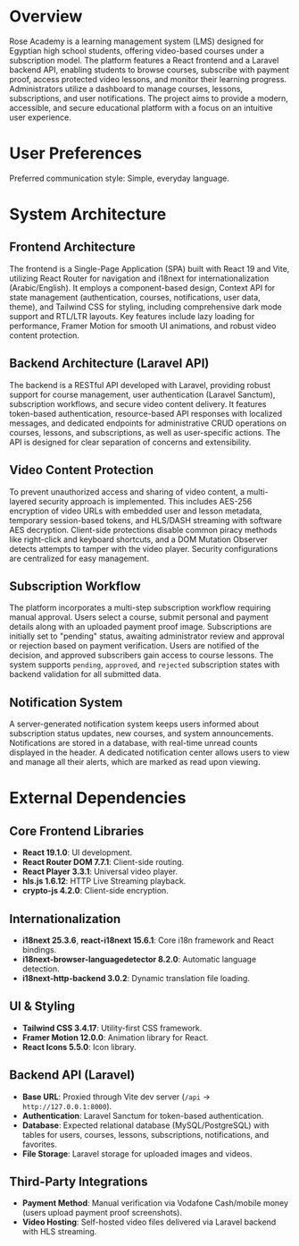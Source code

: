 # Overview

Rose Academy is a learning management system (LMS) designed for Egyptian high school students, offering video-based courses under a subscription model. The platform features a React frontend and a Laravel backend API, enabling students to browse courses, subscribe with payment proof, access protected video lessons, and monitor their learning progress. Administrators utilize a dashboard to manage courses, lessons, subscriptions, and user notifications. The project aims to provide a modern, accessible, and secure educational platform with a focus on an intuitive user experience.

# User Preferences

Preferred communication style: Simple, everyday language.

# System Architecture

## Frontend Architecture

The frontend is a Single-Page Application (SPA) built with React 19 and Vite, utilizing React Router for navigation and i18next for internationalization (Arabic/English). It employs a component-based design, Context API for state management (authentication, courses, notifications, user data, theme), and Tailwind CSS for styling, including comprehensive dark mode support and RTL/LTR layouts. Key features include lazy loading for performance, Framer Motion for smooth UI animations, and robust video content protection.

## Backend Architecture (Laravel API)

The backend is a RESTful API developed with Laravel, providing robust support for course management, user authentication (Laravel Sanctum), subscription workflows, and secure video content delivery. It features token-based authentication, resource-based API responses with localized messages, and dedicated endpoints for administrative CRUD operations on courses, lessons, and subscriptions, as well as user-specific actions. The API is designed for clear separation of concerns and extensibility.

## Video Content Protection

To prevent unauthorized access and sharing of video content, a multi-layered security approach is implemented. This includes AES-256 encryption of video URLs with embedded user and lesson metadata, temporary session-based tokens, and HLS/DASH streaming with software AES decryption. Client-side protections disable common piracy methods like right-click and keyboard shortcuts, and a DOM Mutation Observer detects attempts to tamper with the video player. Security configurations are centralized for easy management.

## Subscription Workflow

The platform incorporates a multi-step subscription workflow requiring manual approval. Users select a course, submit personal and payment details along with an uploaded payment proof image. Subscriptions are initially set to "pending" status, awaiting administrator review and approval or rejection based on payment verification. Users are notified of the decision, and approved subscribers gain access to course lessons. The system supports `pending`, `approved`, and `rejected` subscription states with backend validation for all submitted data.

## Notification System

A server-generated notification system keeps users informed about subscription status updates, new courses, and system announcements. Notifications are stored in a database, with real-time unread counts displayed in the header. A dedicated notification center allows users to view and manage all their alerts, which are marked as read upon viewing.

# External Dependencies

## Core Frontend Libraries

- **React 19.1.0**: UI development.
- **React Router DOM 7.7.1**: Client-side routing.
- **React Player 3.3.1**: Universal video player.
- **hls.js 1.6.12**: HTTP Live Streaming playback.
- **crypto-js 4.2.0**: Client-side encryption.

## Internationalization

- **i18next 25.3.6**, **react-i18next 15.6.1**: Core i18n framework and React bindings.
- **i18next-browser-languagedetector 8.2.0**: Automatic language detection.
- **i18next-http-backend 3.0.2**: Dynamic translation file loading.

## UI & Styling

- **Tailwind CSS 3.4.17**: Utility-first CSS framework.
- **Framer Motion 12.0.0**: Animation library for React.
- **React Icons 5.5.0**: Icon library.

## Backend API (Laravel)

- **Base URL**: Proxied through Vite dev server (`/api` → `http://127.0.0.1:8000`).
- **Authentication**: Laravel Sanctum for token-based authentication.
- **Database**: Expected relational database (MySQL/PostgreSQL) with tables for users, courses, lessons, subscriptions, notifications, and favorites.
- **File Storage**: Laravel storage for uploaded images and videos.

## Third-Party Integrations

- **Payment Method**: Manual verification via Vodafone Cash/mobile money (users upload payment proof screenshots).
- **Video Hosting**: Self-hosted video files delivered via Laravel backend with HLS streaming.